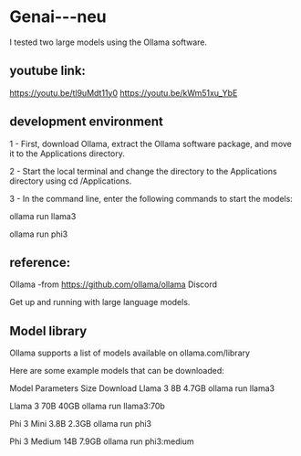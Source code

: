 # Genai---neu

I tested two large models using the Ollama software.

## youtube link:
https://youtu.be/tl9uMdt11y0
https://youtu.be/kWm51xu_YbE


## development environment

1 - First, download Ollama, extract the Ollama software package, and move it to the Applications directory.

2 - Start the local terminal and change the directory to the Applications directory using cd /Applications.

3 - In the command line, enter the following commands to start the models:

ollama run llama3

ollama run phi3


## reference:

Ollama -from https://github.com/ollama/ollama
Discord

Get up and running with large language models.

## Model library

Ollama supports a list of models available on ollama.com/library

Here are some example models that can be downloaded:

Model	Parameters	Size	Download
Llama 3	8B	4.7GB	ollama run llama3

Llama 3	70B	40GB	ollama run llama3:70b

Phi 3 Mini	3.8B	2.3GB	ollama run phi3

Phi 3 Medium	14B	7.9GB	ollama run phi3:medium

